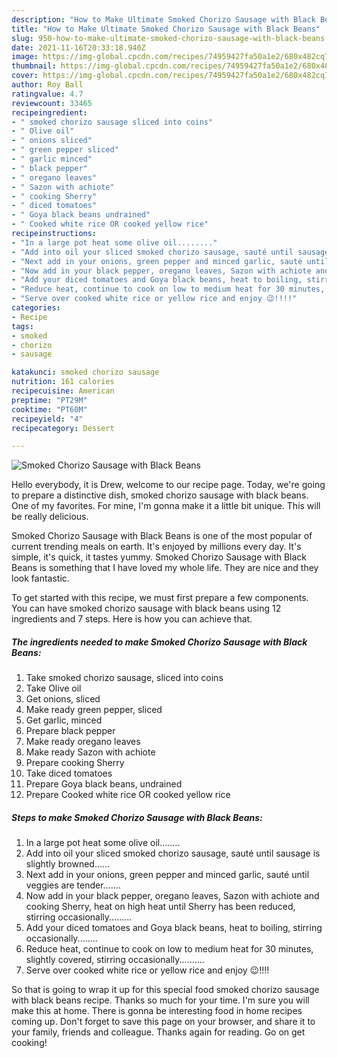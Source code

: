 ```yaml
---
description: "How to Make Ultimate Smoked Chorizo Sausage with Black Beans"
title: "How to Make Ultimate Smoked Chorizo Sausage with Black Beans"
slug: 950-how-to-make-ultimate-smoked-chorizo-sausage-with-black-beans
date: 2021-11-16T20:33:18.940Z
image: https://img-global.cpcdn.com/recipes/74959427fa50a1e2/680x482cq70/smoked-chorizo-sausage-with-black-beans-recipe-main-photo.jpg
thumbnail: https://img-global.cpcdn.com/recipes/74959427fa50a1e2/680x482cq70/smoked-chorizo-sausage-with-black-beans-recipe-main-photo.jpg
cover: https://img-global.cpcdn.com/recipes/74959427fa50a1e2/680x482cq70/smoked-chorizo-sausage-with-black-beans-recipe-main-photo.jpg
author: Roy Ball
ratingvalue: 4.7
reviewcount: 33465
recipeingredient:
- " smoked chorizo sausage sliced into coins"
- " Olive oil"
- " onions sliced"
- " green pepper sliced"
- " garlic minced"
- " black pepper"
- " oregano leaves"
- " Sazon with achiote"
- " cooking Sherry"
- " diced tomatoes"
- " Goya black beans undrained"
- " Cooked white rice OR cooked yellow rice"
recipeinstructions:
- "In a large pot heat some olive oil........"
- "Add into oil your sliced smoked chorizo sausage, sauté until sausage is slightly browned......"
- "Next add in your onions, green pepper and minced garlic, sauté until veggies are tender......."
- "Now add in your black pepper, oregano leaves, Sazon with achiote and cooking Sherry, heat on high heat until Sherry has been reduced, stirring occasionally........."
- "Add your diced tomatoes and Goya black beans, heat to boiling, stirring occasionally........"
- "Reduce heat, continue to cook on low to medium heat for 30 minutes, slightly covered, stirring occasionally.........."
- "Serve over cooked white rice or yellow rice and enjoy 😉!!!!"
categories:
- Recipe
tags:
- smoked
- chorizo
- sausage

katakunci: smoked chorizo sausage 
nutrition: 161 calories
recipecuisine: American
preptime: "PT29M"
cooktime: "PT60M"
recipeyield: "4"
recipecategory: Dessert

---
```



![Smoked Chorizo Sausage with Black Beans](https://img-global.cpcdn.com/recipes/74959427fa50a1e2/680x482cq70/smoked-chorizo-sausage-with-black-beans-recipe-main-photo.jpg)

Hello everybody, it is Drew, welcome to our recipe page. Today, we're going to prepare a distinctive dish, smoked chorizo sausage with black beans. One of my favorites. For mine, I'm gonna make it a little bit unique. This will be really delicious.



Smoked Chorizo Sausage with Black Beans is one of the most popular of current trending meals on earth. It's enjoyed by millions every day. It's simple, it's quick, it tastes yummy. Smoked Chorizo Sausage with Black Beans is something that I have loved my whole life. They are nice and they look fantastic.


To get started with this recipe, we must first prepare a few components. You can have smoked chorizo sausage with black beans using 12 ingredients and 7 steps. Here is how you can achieve that.

<!--inarticleads1-->

##### The ingredients needed to make Smoked Chorizo Sausage with Black Beans:

1. Take  smoked chorizo sausage, sliced into coins
1. Take  Olive oil
1. Get  onions, sliced
1. Make ready  green pepper, sliced
1. Get  garlic, minced
1. Prepare  black pepper
1. Make ready  oregano leaves
1. Make ready  Sazon with achiote
1. Prepare  cooking Sherry
1. Take  diced tomatoes
1. Prepare  Goya black beans, undrained
1. Prepare  Cooked white rice OR cooked yellow rice




<!--inarticleads2-->

##### Steps to make Smoked Chorizo Sausage with Black Beans:

1. In a large pot heat some olive oil........
1. Add into oil your sliced smoked chorizo sausage, sauté until sausage is slightly browned......
1. Next add in your onions, green pepper and minced garlic, sauté until veggies are tender.......
1. Now add in your black pepper, oregano leaves, Sazon with achiote and cooking Sherry, heat on high heat until Sherry has been reduced, stirring occasionally.........
1. Add your diced tomatoes and Goya black beans, heat to boiling, stirring occasionally........
1. Reduce heat, continue to cook on low to medium heat for 30 minutes, slightly covered, stirring occasionally..........
1. Serve over cooked white rice or yellow rice and enjoy 😉!!!!




So that is going to wrap it up for this special food smoked chorizo sausage with black beans recipe. Thanks so much for your time. I'm sure you will make this at home. There is gonna be interesting food in home recipes coming up. Don't forget to save this page on your browser, and share it to your family, friends and colleague. Thanks again for reading. Go on get cooking!
